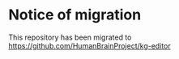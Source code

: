 # Notice of migration
This repository has been migrated to https://github.com/HumanBrainProject/kg-editor

